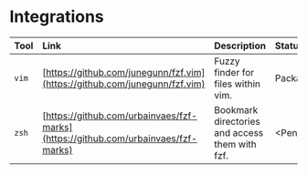 # Integrations

| Tool | Link | Description | Status |
| :--- | :--- | :--- | :--- |
| `vim` | [https://github.com/junegunn/fzf.vim](https://github.com/junegunn/fzf.vim) | Fuzzy finder for files within vim. | Packaged. |
| `zsh` | [https://github.com/urbainvaes/fzf-marks](https://github.com/urbainvaes/fzf-marks) | Bookmark directories and access them with fzf. | &lt;Pending&gt; |

